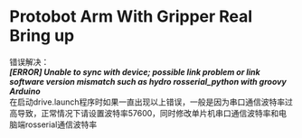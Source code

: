 # Protobot Arm With Gripper Real Bring up   
错误解决：  
***[ERROR] Unable to sync with device; possible link problem or link software version mismatch such as hydro rosserial_python with groovy Arduino***   
在启动drive.launch程序时如果一直出现以上错误，一般是因为串口通信波特率过高导致，正常情况下请设置波特率57600，同时修改单片机串口通信波特率和电脑端rosserial通信波特率   
